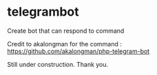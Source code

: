 # telegrambot
Create bot that can respond to command

Credit to akalongman for the command : https://github.com/akalongman/php-telegram-bot

Still under construction. Thank you.
